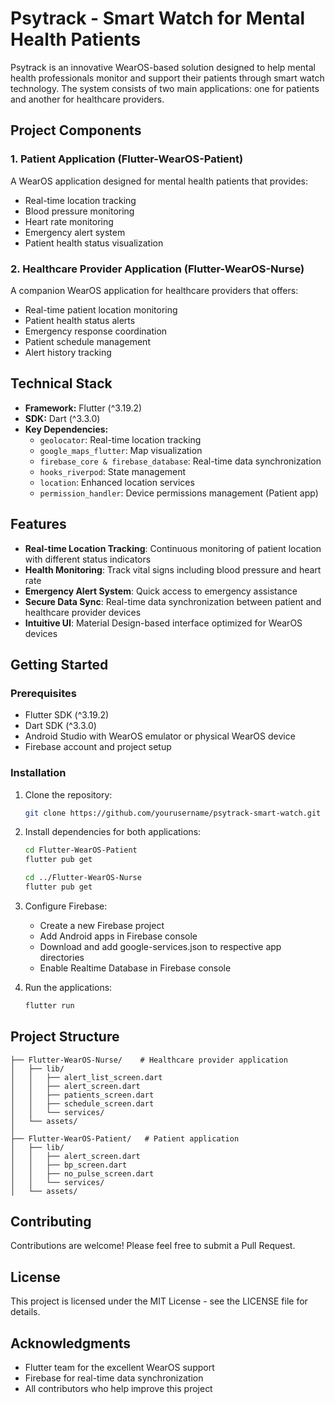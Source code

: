 # Psytrack - Smart Watch for Mental Health Patients

Psytrack is an innovative WearOS-based solution designed to help mental health professionals monitor and support their patients through smart watch technology. The system consists of two main applications: one for patients and another for healthcare providers.

## Project Components

### 1. Patient Application (Flutter-WearOS-Patient)

A WearOS application designed for mental health patients that provides:

- Real-time location tracking
- Blood pressure monitoring
- Heart rate monitoring
- Emergency alert system
- Patient health status visualization

### 2. Healthcare Provider Application (Flutter-WearOS-Nurse)

A companion WearOS application for healthcare providers that offers:

- Real-time patient location monitoring
- Patient health status alerts
- Emergency response coordination
- Patient schedule management
- Alert history tracking

## Technical Stack

- **Framework:** Flutter (^3.19.2)
- **SDK:** Dart (^3.3.0)
- **Key Dependencies:**
  - `geolocator`: Real-time location tracking
  - `google_maps_flutter`: Map visualization
  - `firebase_core & firebase_database`: Real-time data synchronization
  - `hooks_riverpod`: State management
  - `location`: Enhanced location services
  - `permission_handler`: Device permissions management (Patient app)

## Features

- **Real-time Location Tracking**: Continuous monitoring of patient location with different status indicators
- **Health Monitoring**: Track vital signs including blood pressure and heart rate
- **Emergency Alert System**: Quick access to emergency assistance
- **Secure Data Sync**: Real-time data synchronization between patient and healthcare provider devices
- **Intuitive UI**: Material Design-based interface optimized for WearOS devices

## Getting Started

### Prerequisites

- Flutter SDK (^3.19.2)
- Dart SDK (^3.3.0)
- Android Studio with WearOS emulator or physical WearOS device
- Firebase account and project setup

### Installation

1. Clone the repository:
   ```bash
   git clone https://github.com/yourusername/psytrack-smart-watch.git
   ```

2. Install dependencies for both applications:
   ```bash
   cd Flutter-WearOS-Patient
   flutter pub get
   
   cd ../Flutter-WearOS-Nurse
   flutter pub get
   ```

3. Configure Firebase:
   - Create a new Firebase project
   - Add Android apps in Firebase console
   - Download and add google-services.json to respective app directories
   - Enable Realtime Database in Firebase console

4. Run the applications:
   ```bash
   flutter run
   ```

## Project Structure

```
├── Flutter-WearOS-Nurse/    # Healthcare provider application
│   ├── lib/
│   │   ├── alert_list_screen.dart
│   │   ├── alert_screen.dart
│   │   ├── patients_screen.dart
│   │   ├── schedule_screen.dart
│   │   └── services/
│   └── assets/
│
├── Flutter-WearOS-Patient/   # Patient application
│   ├── lib/
│   │   ├── alert_screen.dart
│   │   ├── bp_screen.dart
│   │   ├── no_pulse_screen.dart
│   │   └── services/
│   └── assets/
```

## Contributing

Contributions are welcome! Please feel free to submit a Pull Request.

## License

This project is licensed under the MIT License - see the LICENSE file for details.

## Acknowledgments

- Flutter team for the excellent WearOS support
- Firebase for real-time data synchronization
- All contributors who help improve this project
